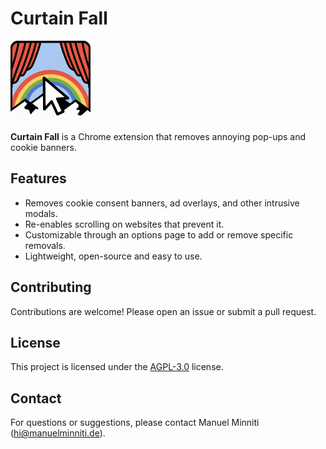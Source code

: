 # Curtain Fall

![Curtain Fall extension icon](src/assets/icons/icon-128.png)

**Curtain Fall** is a Chrome extension that removes annoying pop-ups and cookie
banners.

## Features

-   Removes cookie consent banners, ad overlays, and other intrusive modals.
-   Re-enables scrolling on websites that prevent it.
-   Customizable through an options page to add or remove specific removals.
-   Lightweight, open-source and easy to use.

## Contributing

Contributions are welcome! Please open an issue or submit a pull request.

## License

This project is licensed under the
[AGPL-3.0](https://www.gnu.org/licenses/agpl-3.0.html) license.

## Contact

For questions or suggestions, please contact Manuel Minniti
(hi@manuelminniti.de).
